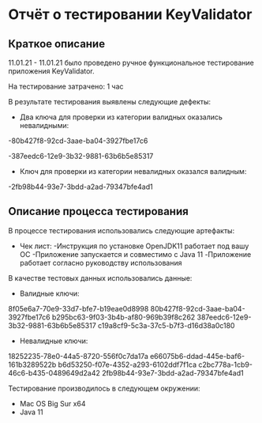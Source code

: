 # Отчёт о тестировании KeyValidator

## Краткое описание

11.01.21 - 11.01.21 было проведено ручное функциональное тестирование приложения KeyValidator.

На тестирование затрачено: 1 час

В результате тестирования выявлены следующие дефекты:
* Два ключа для проверки из категории валидных оказались невалидными:

-80b427f8-92cd-3aae-ba04-3927fbe17c6

-387eedc6-12e9-3b32-9881-63b6b5e85317

* Ключ для проверки из категории невалидных оказался валидным:

-2fb98b44-93e7-3bdd-a2ad-79347bfe4ad1


## Описание процесса тестирования

В процессе тестирования использовались следующие артефакты:
- Чек лист:
-Инструкция по установке OpenJDK11 работает под вашу ОС
-Приложение запускается и совместимо с Java 11
-Приложение работает согласно руководству использования

В качестве тестовых данных использовались данные:
* Валидные ключи:

8f05e6a7-70e9-33d7-bfe7-b19eae0d8998
80b427f8-92cd-3aae-ba04-3927fbe17c6
b295bc63-9f03-3b4b-af80-969b39f8c262
387eedc6-12e9-3b32-9881-63b6b5e85317
c19a8cf9-5c3a-37c5-b7f3-d16d38a0c180

* Невалидные ключи:

18252235-78e0-44a5-8720-556f0c7da17a
e66075b6-ddad-445e-baf6-161b3289522b
b6d53250-f07e-4352-a293-6102ddf7f1ca
c2bc778a-1cb9-46c6-b435-0489649d2a42
2fb98b44-93e7-3bdd-a2ad-79347bfe4ad1

Тестирование производилось в следующем окружении:
* Mac OS Big Sur x64
* Java 11
